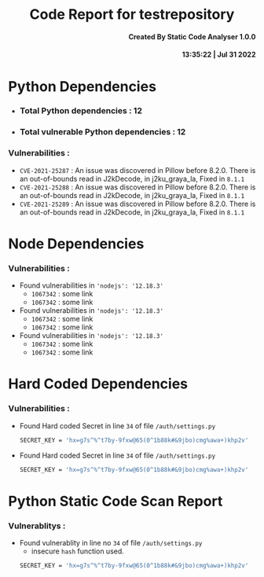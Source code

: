 <h1 align="center"> Code Report for testrepository </h1>
<h4 align="right"> Created By Static Code Analyser 1.0.0 </h4>
<h4 align="right"> 13:35:22 | Jul 31 2022 </h4>

#

# Python Dependencies

-   ### Total Python dependencies : 12
-   ### Total vulnerable Python dependencies : 12

### Vulnerabilities :

-   `CVE-2021-25287` : An issue was discovered in Pillow before 8.2.0. There is an out-of-bounds read in J2kDecode, in j2ku_graya_la, Fixed in `8.1.1`
-   `CVE-2021-25288` : An issue was discovered in Pillow before 8.2.0. There is an out-of-bounds read in J2kDecode, in j2ku_graya_la, Fixed in `8.1.1`
-   `CVE-2021-25289` : An issue was discovered in Pillow before 8.2.0. There is an out-of-bounds read in J2kDecode, in j2ku_graya_la, Fixed in `8.1.1`

# Node Dependencies

### Vulnerabilities :

-   Found vulnerabilities in `'nodejs': '12.18.3'`
    -   `1067342` : some link
    -   `1067342` : some link
-   Found vulnerabilities in `'nodejs': '12.18.3'`
    -   `1067342` : some link
    -   `1067342` : some link
-   Found vulnerabilities in `'nodejs': '12.18.3'`
    -   `1067342` : some link
    -   `1067342` : some link

# Hard Coded Dependencies

### Vulnerabilities :

-   Found Hard coded Secret in line `34` of file `/auth/settings.py`
    ```bash
    SECRET_KEY = 'hx=g7s^%^t7by-9fxw@65(0^1b88k#&9jbo)cmg%awa+)khp2v'
    ```
-   Found Hard coded Secret in line `34` of file `/auth/settings.py`
    ```bash
    SECRET_KEY = 'hx=g7s^%^t7by-9fxw@65(0^1b88k#&9jbo)cmg%awa+)khp2v'
    ```

# Python Static Code Scan Report

### Vulnerablitys :

-   Found vulnerablity in line no `34` of file `/auth/settings.py`
    -   insecure `hash` function used.
    ```bash
    SECRET_KEY = 'hx=g7s^%^t7by-9fxw@65(0^1b88k#&9jbo)cmg%awa+)khp2v'
    ```
